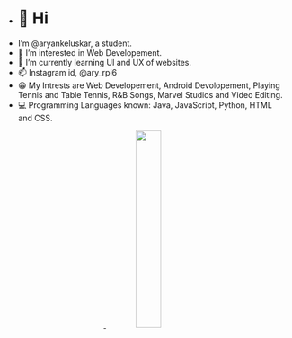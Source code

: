 
- <h1>👋 Hi </h1> 
- I’m @aryankeluskar, a student.
- 👀 I’m interested in Web Developement.
- 🌱 I’m currently learning UI and UX of websites.
- 📫 Instagram id, @ary_rpi6
- 😁 My Intrests are Web Developement, Android Devolopement, Playing Tennis and Table Tennis, R&B Songs, Marvel Studios and Video Editing.
- 💻 Programming Languages known: Java, JavaScript, Python, HTML and CSS.
 

<p align="center">
<a href="https://github.com/aryankeluskar">
  <img height="3em" src="https://github-readme-stats-eight-theta.vercel.app/api?username=aryankeluskar&show_icons=true&theme=chartreuse-dark&include_all_commits=true&count_private=true"/>
  <img height="30%" src="https://github-readme-stats-eight-theta.vercel.app/api/top-langs/?username=aryankeluskar&layout=compact&langs_count=8&theme=chartreuse-dark"/>
</a>
</p>

